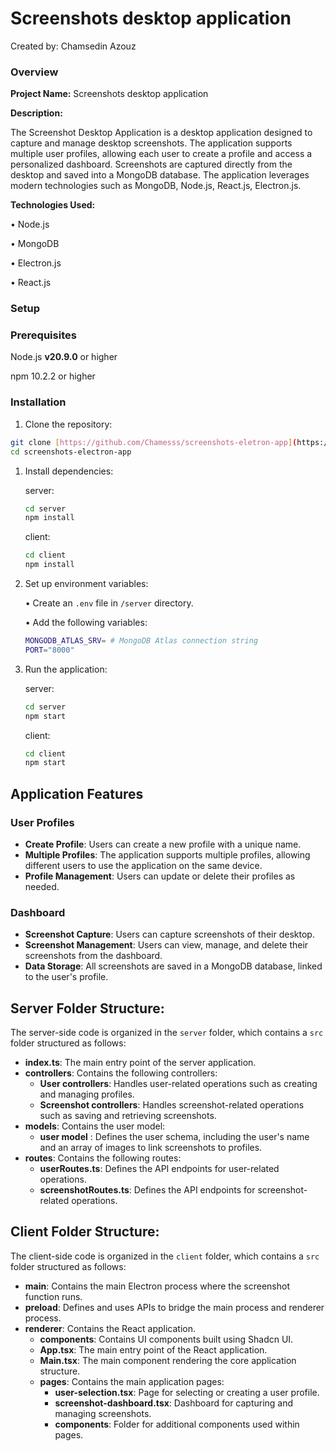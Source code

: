 # Screenshots desktop application

Created by: Chamsedin Azouz

### **Overview**

**Project Name:** Screenshots desktop application

**Description:**

The Screenshot Desktop Application is a desktop application designed to capture and manage desktop screenshots. The application supports multiple user profiles, allowing each user to create a profile and access a personalized dashboard. Screenshots are captured directly from the desktop and saved into a MongoDB database. The application leverages modern technologies such as MongoDB, Node.js, React.js, Electron.js.

**Technologies Used:**

• Node.js

• MongoDB

• Electron.js

• React.js

### **Setup**

### **Prerequisites**

Node.js **v20.9.0** or higher

npm 10.2.2 or higher

### **Installation**

1. Clone the repository:

```bash
git clone [https://github.com/Chamesss/screenshots-eletron-app](https://github.com/Chamesss/screenshots-eletron-app)
cd screenshots-electron-app
```

1. Install dependencies:
    
    server:
    
    ```bash
    cd server
    npm install
    ```
    
    client: 
    
    ```bash
    cd client
    npm install
    ```
    

1. Set up environment variables:
    
    • Create an `.env` file in `/server` directory.
    
    • Add the following variables:
    
    ```bash
    MONGODB_ATLAS_SRV= # MongoDB Atlas connection string
    PORT="8000"
    ```
    

1. Run the application:
    
    server:
    
    ```bash
    cd server
    npm start
    ```
    
    client:
    
    ```bash
    cd client
    npm start
    ```
    

## Application Features

### User Profiles

- **Create Profile**: Users can create a new profile with a unique name.
- **Multiple Profiles**: The application supports multiple profiles, allowing different users to use the application on the same device.
- **Profile Management**: Users can update or delete their profiles as needed.

### Dashboard

- **Screenshot Capture**: Users can capture screenshots of their desktop.
- **Screenshot Management**: Users can view, manage, and delete their screenshots from the dashboard.
- **Data Storage**: All screenshots are saved in a MongoDB database, linked to the user's profile.

## Server Folder Structure:

The server-side code is organized in the `server` folder, which contains a `src` folder structured as follows:

- **index.ts**: The main entry point of the server application.
- **controllers**: Contains the following controllers:
    - **User controllers**: Handles user-related operations such as creating and managing profiles.
    - **Screenshot controllers**: Handles screenshot-related operations such as saving and retrieving screenshots.
- **models**: Contains the user model:
    - **user model** : Defines the user schema, including the user's name and an array of images to link screenshots to profiles.
- **routes**: Contains the following routes:
    - **userRoutes.ts**: Defines the API endpoints for user-related operations.
    - **screenshotRoutes.ts**: Defines the API endpoints for screenshot-related operations.

## Client Folder Structure:

The client-side code is organized in the `client` folder, which contains a `src` folder structured as follows:

- **main**: Contains the main Electron process where the screenshot function runs.
- **preload**: Defines and uses APIs to bridge the main process and renderer process.
- **renderer**: Contains the React application.
    - **components**: Contains UI components built using Shadcn UI.
    - **App.tsx**: The main entry point of the React application.
    - **Main.tsx**: The main component rendering the core application structure.
    - **pages**: Contains the main application pages:
        - **user-selection.tsx**: Page for selecting or creating a user profile.
        - **screenshot-dashboard.tsx**: Dashboard for capturing and managing screenshots.
        - **components**: Folder for additional components used within pages.
